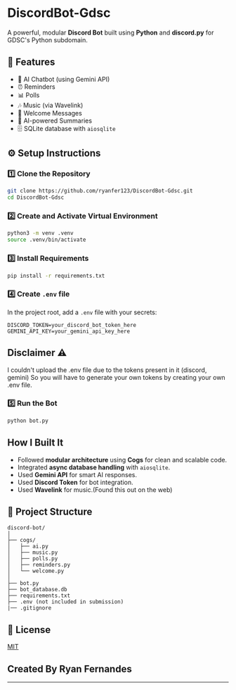 # DiscordBot-Gdsc

A powerful, modular **Discord Bot** built using **Python** and **discord.py** for GDSC's Python subdomain.

## 🚀 Features

- 🤖 AI Chatbot (using Gemini API)
- ⏰ Reminders
- 📊 Polls
- 🎶 Music (via Wavelink)
- 👋 Welcome Messages
- 📝 AI-powered Summaries
- 🗄️ SQLite database with `aiosqlite`

## ⚙️ Setup Instructions

### 1️⃣ Clone the Repository
```bash
git clone https://github.com/ryanfer123/DiscordBot-Gdsc.git
cd DiscordBot-Gdsc
```

### 2️⃣ Create and Activate Virtual Environment
```bash
python3 -m venv .venv
source .venv/bin/activate
```

### 3️⃣ Install Requirements
```bash
pip install -r requirements.txt
```

### 4️⃣ Create `.env` file
In the project root, add a `.env` file with your secrets:
```env
DISCORD_TOKEN=your_discord_bot_token_here
GEMINI_API_KEY=your_gemini_api_key_here
```

## Disclaimer ⚠️
I couldn't upload the .env file due to the tokens present in it (discord, gemini)
So you will have to generate your own tokens by creating your own .env file.

### 5️⃣ Run the Bot
```bash
python bot.py
```

## How I Built It

- Followed **modular architecture** using **Cogs** for clean and scalable code.
- Integrated **async database handling** with `aiosqlite`.
- Used **Gemini API** for smart AI responses.
- Used **Discord Token** for bot integration.
- Used **Wavelink** for music.(Found this out on the web) 

## 📂 Project Structure
```
discord-bot/
│
├── cogs/
│   ├── ai.py
│   ├── music.py
│   ├── polls.py
│   ├── reminders.py
│   └── welcome.py
│
├── bot.py
├── bot_database.db
├── requirements.txt
├── .env (not included in submission)
|── .gitignore
```


## 📝 License
[MIT](LICENSE)

## Created By Ryan Fernandes

---
